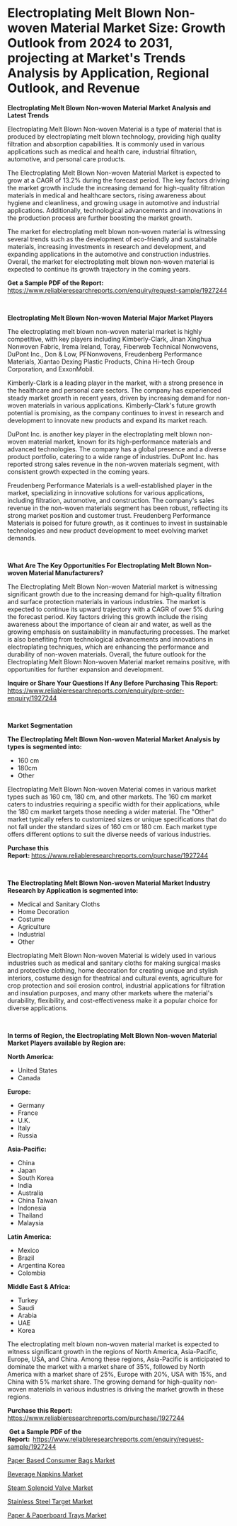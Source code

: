 <p><h1>Electroplating Melt Blown Non-woven Material Market Size: Growth Outlook from 2024 to 2031, projecting at Market's Trends Analysis by Application, Regional Outlook, and Revenue</h1></p><p><strong>Electroplating Melt Blown Non-woven Material Market Analysis and Latest Trends</strong></p>
<p><p>Electroplating Melt Blown Non-woven Material is a type of material that is produced by electroplating melt blown technology, providing high quality filtration and absorption capabilities. It is commonly used in various applications such as medical and health care, industrial filtration, automotive, and personal care products.</p><p>The Electroplating Melt Blown Non-woven Material Market is expected to grow at a CAGR of 13.2% during the forecast period. The key factors driving the market growth include the increasing demand for high-quality filtration materials in medical and healthcare sectors, rising awareness about hygiene and cleanliness, and growing usage in automotive and industrial applications. Additionally, technological advancements and innovations in the production process are further boosting the market growth.</p><p>The market for electroplating melt blown non-woven material is witnessing several trends such as the development of eco-friendly and sustainable materials, increasing investments in research and development, and expanding applications in the automotive and construction industries. Overall, the market for electroplating melt blown non-woven material is expected to continue its growth trajectory in the coming years.</p></p>
<p><strong>Get a Sample PDF of the Report:&nbsp;</strong> <a href="https://www.reliableresearchreports.com/enquiry/request-sample/1927244">https://www.reliableresearchreports.com/enquiry/request-sample/1927244</a></p>
<p>&nbsp;</p>
<p><strong>Electroplating Melt Blown Non-woven Material Major Market Players</strong></p>
<p><p>The electroplating melt blown non-woven material market is highly competitive, with key players including Kimberly-Clark, Jinan Xinghua Nonwoven Fabric, Irema Ireland, Toray, Fiberweb Technical Nonwovens, DuPont Inc., Don & Low, PFNonwovens, Freudenberg Performance Materials, Xiantao Dexing Plastic Products, China Hi-tech Group Corporation, and ExxonMobil.</p><p>Kimberly-Clark is a leading player in the market, with a strong presence in the healthcare and personal care sectors. The company has experienced steady market growth in recent years, driven by increasing demand for non-woven materials in various applications. Kimberly-Clark's future growth potential is promising, as the company continues to invest in research and development to innovate new products and expand its market reach.</p><p>DuPont Inc. is another key player in the electroplating melt blown non-woven material market, known for its high-performance materials and advanced technologies. The company has a global presence and a diverse product portfolio, catering to a wide range of industries. DuPont Inc. has reported strong sales revenue in the non-woven materials segment, with consistent growth expected in the coming years.</p><p>Freudenberg Performance Materials is a well-established player in the market, specializing in innovative solutions for various applications, including filtration, automotive, and construction. The company's sales revenue in the non-woven materials segment has been robust, reflecting its strong market position and customer trust. Freudenberg Performance Materials is poised for future growth, as it continues to invest in sustainable technologies and new product development to meet evolving market demands.</p></p>
<p>&nbsp;</p>
<p><strong>What Are The Key Opportunities For Electroplating Melt Blown Non-woven Material Manufacturers?</strong></p>
<p><p>The Electroplating Melt Blown Non-woven Material market is witnessing significant growth due to the increasing demand for high-quality filtration and surface protection materials in various industries. The market is expected to continue its upward trajectory with a CAGR of over 5% during the forecast period. Key factors driving this growth include the rising awareness about the importance of clean air and water, as well as the growing emphasis on sustainability in manufacturing processes. The market is also benefiting from technological advancements and innovations in electroplating techniques, which are enhancing the performance and durability of non-woven materials. Overall, the future outlook for the Electroplating Melt Blown Non-woven Material market remains positive, with opportunities for further expansion and development.</p></p>
<p><strong>Inquire or Share Your Questions If Any Before Purchasing This Report:</strong> <a href="https://www.reliableresearchreports.com/enquiry/pre-order-enquiry/1927244">https://www.reliableresearchreports.com/enquiry/pre-order-enquiry/1927244</a></p>
<p>&nbsp;</p>
<p><strong>Market Segmentation</strong></p>
<p><strong>The Electroplating Melt Blown Non-woven Material Market Analysis by types is segmented into:</strong></p>
<p><ul><li>160 cm</li><li>180cm</li><li>Other</li></ul></p>
<p><p>Electroplating Melt Blown Non-woven Material comes in various market types such as 160 cm, 180 cm, and other markets. The 160 cm market caters to industries requiring a specific width for their applications, while the 180 cm market targets those needing a wider material. The "Other" market typically refers to customized sizes or unique specifications that do not fall under the standard sizes of 160 cm or 180 cm. Each market type offers different options to suit the diverse needs of various industries.</p></p>
<p><strong>Purchase this Report:&nbsp;</strong><a href="https://www.reliableresearchreports.com/purchase/1927244">https://www.reliableresearchreports.com/purchase/1927244</a></p>
<p>&nbsp;</p>
<p><strong>The Electroplating Melt Blown Non-woven Material Market Industry Research by Application is segmented into:</strong></p>
<p><ul><li>Medical and Sanitary Cloths</li><li>Home Decoration</li><li>Costume</li><li>Agriculture</li><li>Industrial</li><li>Other</li></ul></p>
<p><p>Electroplating Melt Blown Non-woven Material is widely used in various industries such as medical and sanitary cloths for making surgical masks and protective clothing, home decoration for creating unique and stylish interiors, costume design for theatrical and cultural events, agriculture for crop protection and soil erosion control, industrial applications for filtration and insulation purposes, and many other markets where the material's durability, flexibility, and cost-effectiveness make it a popular choice for diverse applications.</p></p>
<p>&nbsp;</p>
<p><strong>In terms of Region, the Electroplating Melt Blown Non-woven Material Market Players available by Region are:</strong></p>
<p>
    <p> <strong> North America: </strong>
        <ul>
            <li>United States</li>
            <li>Canada</li>
        </ul>
        </p> 
    <p> <strong> Europe: </strong>
        <ul>
            <li>Germany</li>
            <li>France</li>
            <li>U.K.</li>
            <li>Italy</li>
            <li>Russia</li>
        </ul>
        </p> 
    <p> <strong> Asia-Pacific: </strong>
        <ul>
            <li>China</li>
            <li>Japan</li>
            <li>South Korea</li>
            <li>India</li>
            <li>Australia</li>
            <li>China Taiwan</li>
            <li>Indonesia</li>
            <li>Thailand</li>
            <li>Malaysia</li>
        </ul>
        </p> 
    <p> <strong> Latin America: </strong>
        <ul>
            <li>Mexico</li>
            <li>Brazil</li>
            <li>Argentina Korea</li>
            <li>Colombia</li>
        </ul>
        </p> 
    <p> <strong> Middle East & Africa: </strong>
        <ul>
            <li>Turkey</li>
            <li>Saudi</li>
            <li>Arabia</li>
            <li>UAE</li>
            <li>Korea</li>
        </ul>
    </p>
    </p>
<p><p>The electroplating melt blown non-woven material market is expected to witness significant growth in the regions of North America, Asia-Pacific, Europe, USA, and China. Among these regions, Asia-Pacific is anticipated to dominate the market with a market share of 35%, followed by North America with a market share of 25%, Europe with 20%, USA with 15%, and China with 5% market share. The growing demand for high-quality non-woven materials in various industries is driving the market growth in these regions.</p></p>
<p><strong>Purchase this Report: </strong><a href="https://www.reliableresearchreports.com/purchase/1927244">https://www.reliableresearchreports.com/purchase/1927244</a></p>
<p>&nbsp;<strong>Get a Sample PDF of the Report:&nbsp;&nbsp;</strong><a href="https://www.reliableresearchreports.com/enquiry/request-sample/1927244">https://www.reliableresearchreports.com/enquiry/request-sample/1927244</a></p>
<p><strong></strong></p>
<p><p><a href="https://natural-crush-b99.notion.site/Paper-Based-Consumer-Bags-Market-Size-and-Examines-its-Market-Scope-with-a-Primary-Focus-on-Growth-d393b0f101194949985dc7351b37ae48">Paper Based Consumer Bags Market</a></p><p><a href="https://github.com/brentleyjimmiealvaradoz4l1rea/Market-Research-Report-List-1/blob/main/beverage-napkins-market.md">Beverage Napkins Market</a></p><p><a href="https://view.publitas.com/reportprime-1/steam-solenoid-valve-market-analysis-examines-its-scope-on-growth-opportunities-and-forecasted-trends-spanning-from-2024-to-2031/">Steam Solenoid Valve Market</a></p><p><a href="https://view.publitas.com/reportprime-1/stainless-steel-target-market-size-growth-outlook-from-2024-to-2031-projecting-at-markets-trends-analysis-by-application-regional-outlook-and-revenue/">Stainless Steel Target Market</a></p><p><a href="https://boundless-drawbridge-702.notion.site/Paper-Paperboard-Trays-Market-Research-Report-Forecasted-for-Period-from-2024-2031-by-Market-Ty-a1a924d29af64047b93cab3e7518aa48">Paper & Paperboard Trays Market</a></p></p>